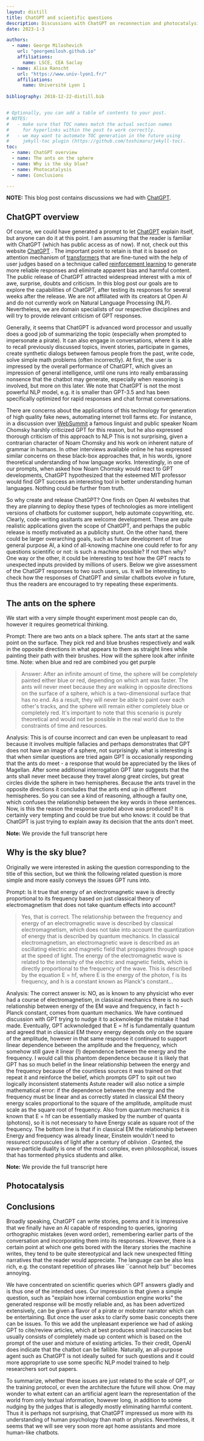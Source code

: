 ```yaml
---
layout: distill
title: ChatGPT and scientific questions
description: Discussions with ChatGPT on reconnection and photocatalysis
date: 2023-1-3

authors:
  - name: George Miloshevich
    url: "georgemilosh.github.io"
    affiliations:
      name: LSCE, CEA Saclay
  - name: Alisa Ranscht
    url: "https://www.univ-lyon1.fr/"
    affiliations:
      name: Université Lyon 1
      
bibliography: 2018-12-22-distill.bib


# Optionally, you can add a table of contents to your post.
# NOTES:
#   - make sure that TOC names match the actual section names
#     for hyperlinks within the post to work correctly.
#   - we may want to automate TOC generation in the future using
#     jekyll-toc plugin (https://github.com/toshimaru/jekyll-toc).
toc:
  - name: ChatGPT overview
  - name: The ants on the sphere
  - name: Why is the sky blue?
  - name: Photocatalysis
  - name: Conclusions

---
```


**NOTE:**
This blog post contains discussions we had with [ChatGPT](https://chat.openai.com/).

## ChatGPT overview
 
Of course, we could have generated a prompt to let <a href="https://chat.openai.com/">ChatGPT</a> explain itself, but anyone can do it at this point. I am assuming that the reader is familiar with ChatGPT (which has public access as of now). If not, check out this website <a href="https://openai.com/blog/chatgpt/">ChatGPT</a> . The important point to retain is that <d-cite key="ouyang2022training"></d-cite> it is based on attention mechanism of [transformers](https://towardsdatascience.com/transformers-89034557de14) that are fine-tuned with the help of user judges based on a technique called [reinforcement learning](https://en.wikipedia.org/wiki/Reinforcement_learning) to generate more reliable responses and eliminate apparent bias and harmful content. The public release of ChatGPT attracted widespread interest with a mix of awe, surprise, doubts and criticism. In this blog post our goals are to explore the capabilities of ChatGPT, after testing its responses for several weeks after the release. We are not affiliated with its creators at Open AI and do not currently work on Natural Language Processing (NLP). Nevertheless, we are domain specialists of our respective disciplines and will try to provide relevant criticism of GPT responses.

Generally, it seems that ChatGPT is advanced word processor and usually does a good job of summarizing the topic (especially when prompted to impersonate a pirate). It can also engage in conversations, where it is able to recall previously discussed topics, invent stories, participate in games, create synthetic dialogs between famous people from the past, write code, solve simple math problems (often incorrectly). At first, the user is impressed by the overall performance of ChatGPT, which gives an impression of general intelligence, until one runs into really embarassing nonsence that the chatbot may generate, especially when reasoning is involved, but more on this later. We note that ChatGPT is not the most powerful NLP model, e.g. it is smaller than GPT-3.5 and has been specifically optimized for rapid responses and chat format conversations. 

There are concerns about the applications of this technology for generation of high quality fake news, automating internet troll farms etc. For instance, in a discussion over [WebSummit](https://youtu.be/PBdZi_JtV4c) a famous linguist and public speaker Noam Chomsky harshly criticized GPT for this reason, but he also expressed thorough criticism of this approach to NLP This is not surprising, given a contrarian character of Noam Chomsky and his work on inherent nature of grammar in humans. In other interviews available online he has expressed similar concerns on these black-box approaches that, in his words, ignore theoretical understanding of how language works. Interestingly, in one of our prompts, when asked how Noam Chomsky would react to GPT developments, ChatGPT hypothesized that the esteemed MIT professor would find GPT success an interesting tool in better understanding human languages. Nothing could be further from truth.

So why create and release ChatGPT? One finds on Open AI websites that they are planning to deploy these types of technologies as more intelligent versions of chatbots for customer support, help automate copywriting, etc. Clearly, code-writing assitants are welcome development. These are quite realistic applications given the scope of ChatGPT, and perhaps the public release is mostly motivated as a publicity stunt. On the other hand, there could be larger overarching goals, such as future development of true general purpose AI, a kind of all-knowing machine one could refer to for any questions scientific or not: is such a machine possible? If not then why? One way or the other, it could be interesting to test how the GPT reacts to unexpected inputs provided by millions of users. Below we give assessment of the ChatGPT responses to two such users, us. It will be interesting to check how the responses of ChatGPT and similar chatbots evolve in future, thus the readers are encouraged to try repeating these experiments. 

## The ants on the sphere

We start with a very simple thought experiment most people can do, however it requires geometrical thinking.

Prompt: There are two ants on a black sphere. The ants start at the same point on the surface. They pick red and blue brushes respectively and walk in the opposite directions in what appears to them as straight lines while painting their path with their brushes. How will the sphere look after infinite time. Note: when blue and red are combined you get purple

<blockquote>
Answer: After an infinite amount of time, the sphere will be completely painted either blue or red, depending on which ant was faster. The ants will never meet because they are walking in opposite directions on the surface of a sphere, which is a two-dimensional surface that has no end. As a result, they will never be able to paint over each other's tracks, and the sphere will remain either completely blue or completely red. It's important to note that this scenario is purely theoretical and would not be possible in the real world due to the constraints of time and resources.
</blockquote>

Analysis: This is of course incorrect and can even be unpleasant to read because it involves multiple fallacies and perhaps demonstrates that GPT does not have an image of a sphere, not surprisingly. what is interesting is that when similar questions are tried again GPT is occasionally responding that the ants do meet - a response that would be appreciated by the likes of Magellan. After some additional interrogation GPT later suggests that the ants shall never meet because they travel along great circles, but great circles divide the sphere in two hemispheres. Because the ants travel in the opposite directions it concludes that the ants end up in different hemispheres. So you can see a kind of reasoning, although a faulty one, which confuses the relationship between the key words in these sentences. Now, is this the reason the response quoted above was produced? It is certainly very tempting and could be true but who knows: it could be that ChatGPT is just trying to explain away its decision that the ants don't meet. 

**Note:** We provide the full transcript here

## Why is the sky blue?

Originally we were interested in asking the question corresponding to the title of this section, but we think the following related question is more simple and more easily conveys the issues GPT runs into.

Prompt:  Is it true that energy of an electromagnetic wave is directly proportional to its frequency based on just classical theory of electromagnetism that does not take quantum effects into account?

<blockquote>
Yes, that is correct. The relationship between the frequency and energy of an electromagnetic wave is described by classical electromagnetism, which does not take into account the quantization of energy that is described by quantum mechanics. In classical electromagnetism, an electromagnetic wave is described as an oscillating electric and magnetic field that propagates through space at the speed of light. The energy of the electromagnetic wave is related to the intensity of the electric and magnetic fields, which is directly proportional to the frequency of the wave. This is described by the equation E = hf, where E is the energy of the photon, f is its frequency, and h is a constant known as Planck's constant...
</blockquote>

Analysis: The correct answer is: NO, as is known to any physicist who ever had a course of electromagnetism, in classical mechanics there is no such relationship between energy of the EM wave and frequency, in fact h - Planck constant, comes from quantum mechanics. We have continued discussion with GPT trying to nudge it to ackwnoledge the mistake it had made. Eventually, GPT ackwnoledged that E = hf is fundamentally quantum and agreed that in classical EM theory energy depends only on the square of the amplitude, however in that same response it continued to support linear dependence between the amplitude and the frequency, which somehow still gave it linear (!) dependence between the energy and the frequency.  I would call this phantom dependence because it is likely that GPT has so much belief in the linear relationship between the energy and the frequency because of the countless sources it was trained on that repeat it and reinforce the belief, which prompts GPT to spit out two logically inconsistent statements <d-footnote> Astute reader will also notice a simple mathematical error: if the dependence between the energy and the frequency must be linear and as correctly stated in classical EM theory energy scales proportional to the square of the amplitude, amplitude must scale as the square root of frequency. Also from quantum mechanics it is known that E = hf can be essentially masked by the number of quanta (photons), so it is not necessary to have Energy scale as square root of the frequency. The bottom line is that if in classical EM the relationship between Energy and frequency was already linear, Einstein wouldn't need to ressurect corpuscules of light after a century of oblivion </d-footnote>. Granted, the wave-particle duality is one of the most complex, even philosophical, issues that has tormented physics students and alike.

**Note:** We provide the full transcript here

## Photocatalysis

## Conclusions

Broadly speaking, ChatGPT can write stories, poems and it is impressive that we finally have an AI capable of responding to queries, ignoring orthographic mistakes (even word order), remembering earlier parts of the conversation and incorporating them into its responses. However, there is a certain point at which one gets bored with the literary stories the machine writes, they tend to be quite stereotypical and lack new unexpected fitting narratives that the reader would appreciate. The language can be also less rich, e.g. the constant repetition of phrases like ``cannot help but'' becomes annoying.  

We have concentrated on scientific queries which GPT answers gladly and is thus one of the intended uses. Our impression is that given a simple question, such as "explain how internal combustion engine works" the generated response will be mostly reliable and, as has been advertized extensively, can be given a flavor of a pirate or mobster narrator which can be entertaining. But once the user asks to clarify some basic concepts there can be issues. To this we add the unpleasant experience we had of asking GPT to cite/review articles, which at best produces small inaccuracies but usually consists of completely made up content which is based on the prompt of the user and mixture of existing articles. To their credit, OpenAI does indicate that the chatbot can be fallible. Naturally, an all-purpose agent such as ChatGPT is not ideally suited for such questions and it could more appropriate to use some specific NLP model trained to help researchers sort out papers.

To summarize, whether these issues are just related to the scale of GPT, or the training protocol, or even the architecture the future will show. One may wonder to what extent can an artificial agent learn the representation of the world from only textual information, however long, in addition to some nudging by the judges that is allegedly mostly eliminating harmful content. Thus it is perhaps not surprising, that ChatGPT impressed us more with its understanding of human psychology than math or physics. Nevertheless, it seems that we will see very soon more apt home assistants and more human-like chatbots.